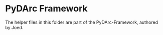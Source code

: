 # PyDArc Framework

The helper files in this folder are part of the PyDArc-Framework, authored by Joed.